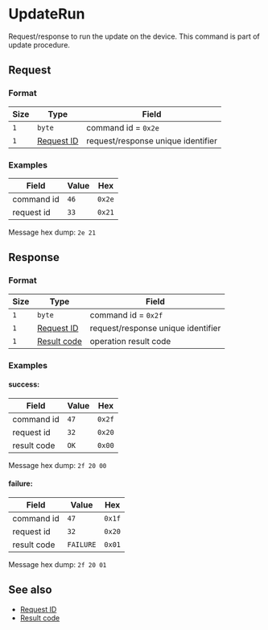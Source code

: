 # UpdateRun

Request/response to run the update on the device.
This command is part of update procedure.


## Request

### Format

| Size | Type                                 | Field                               |
| ---- | ------------------------------------ | ----------------------------------- |
| `1`  | `byte`                               | command id = `0x2e`                 |
| `1`  | [Request ID](../types.md#request-id) | request/response unique  identifier |

### Examples

| Field      | Value | Hex    |
| ---------- | ----- | ------ |
| command id | `46`  | `0x2e` |
| request id | `33`  | `0x21` |

Message hex dump: `2e 21`


## Response

### Format

| Size | Type                                   | Field                              |
| ---- | -------------------------------------- | ---------------------------------- |
| `1`  | `byte`                                 | command id = `0x2f`                |
| `1`  | [Request ID](../types.md#request-id)   | request/response unique identifier |
| `1`  | [Result code](../types.md#result-code) | operation result code              |

### Examples

#### success:

| Field       | Value | Hex    |
| ----------- | ----- | ------ |
| command id  | `47`  | `0x2f` |
| request id  | `32`  | `0x20` |
| result code | `OK`  | `0x00` |

Message hex dump: `2f 20 00`

#### failure:

| Field       | Value     | Hex    |
| ----------- | --------- | ------ |
| command id  | `47`      | `0x1f` |
| request id  | `32`      | `0x20` |
| result code | `FAILURE` | `0x01` |

Message hex dump: `2f 20 01`


## See also

* [Request ID](../types.md#request-id)
* [Result code](../types.md#result-code)
